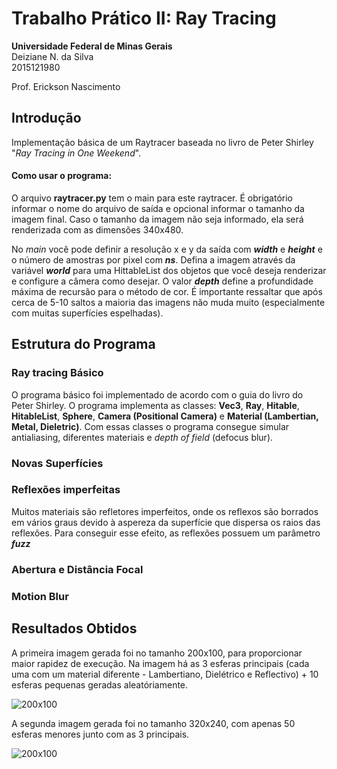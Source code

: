 # Trabalho Prático II: Ray Tracing

**Universidade Federal de Minas Gerais**   
Deiziane N. da Silva  
2015121980   
  
Prof. Erickson Nascimento  

## Introdução
Implementação básica de um Raytracer baseada no livro de Peter Shirley "_Ray Tracing in One Weekend_".

#### Como usar o programa:
O arquivo **raytracer.py** tem o main para este raytracer. É obrigatório informar o nome do arquivo de saída e opcional informar o tamanho
da imagem final. Caso o tamanho da imagem não seja informado, ela será renderizada com as dimensões 340x480.  

No _main_ você pode definir a resolução x e y da saída com **_width_** e **_height_** e o número de amostras por pixel com **_ns_**. 
Defina a imagem através da variável **_world_** para uma HittableList dos objetos que você deseja renderizar e configure a câmera 
como desejar. O valor **_depth_** define a profundidade máxima de recursão para o método de cor. É importante ressaltar que
após cerca de 5-10 saltos a maioria das imagens não muda muito (especialmente com muitas superfícies espelhadas). 
## Estrutura do Programa
### Ray tracing Básico
O programa básico foi implementado de acordo com o guia do livro do Peter Shirley. O programa implementa as classes: **Vec3**, **Ray**, **Hitable**, **HitableList**, **Sphere**, **Camera (Positional Camera)** e **Material (Lambertian, Metal, Dieletric)**. Com essas classes o programa consegue simular antialiasing, diferentes materiais e _depth of field_ (defocus blur).   
### Novas Superfícies 
### Reflexões imperfeitas
Muitos materiais são refletores imperfeitos, onde os reflexos são borrados em vários graus devido à aspereza da superfície que dispersa os raios das reflexões. Para conseguir esse efeito, as reflexões possuem um parâmetro **_fuzz_**
### Abertura e Distância Focal
### Motion Blur
## Resultados Obtidos
A primeira imagem gerada foi no tamanho 200x100, para proporcionar maior rapidez de execução. Na imagem há as 3 esferas principais (cada uma com um material diferente - Lambertiano, Dielétrico e Reflectivo) + 10 esferas pequenas geradas aleatóriamente.  
  
![[200x100](https://ibb.co/pQnjWWt)](https://i.ibb.co/xY3qmmp/1.jpg)

A segunda imagem gerada foi no tamanho 320x240, com apenas 50 esferas menores junto com as 3 principais. 

![[200x100](https://ibb.co/pQnjWWt)](https://i.ibb.co/7zxGd0J/3.jpg)
